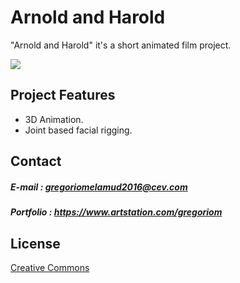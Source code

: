 # Arnold and Harold

"Arnold and Harold" it's a short animated film project.



![](https://github.com/hadoge/ArnoldHarold/blob/master/WikiResources/banner_01.jpg)

## Project Features

- 3D Animation.
- Joint based facial rigging.

## Contact

##### E-mail : gregoriomelamud2016@cev.com

##### Portfolio : https://www.artstation.com/gregoriom

## License

[Creative Commons](ArnoldHarold/LICENSE)

